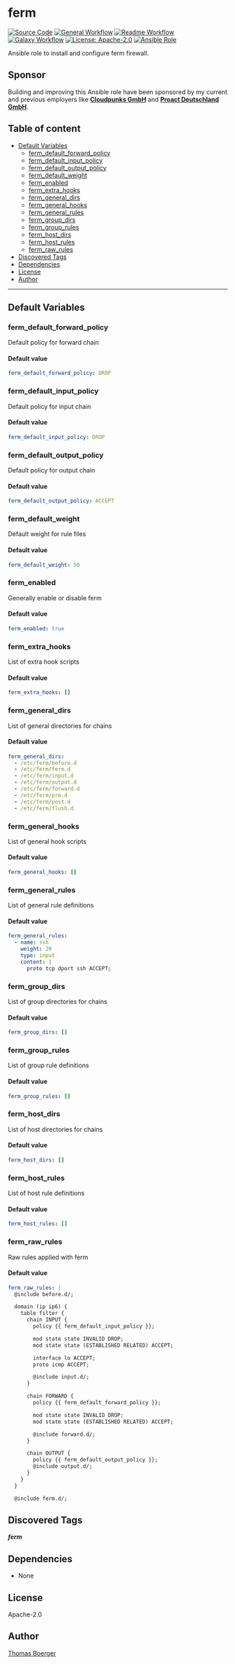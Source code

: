 # ferm

[![Source Code](https://img.shields.io/badge/github-source%20code-blue?logo=github&logoColor=white)](https://github.com/rolehippie/ferm) [![General Workflow](https://github.com/rolehippie/ferm/actions/workflows/general.yml/badge.svg)](https://github.com/rolehippie/ferm/actions/workflows/general.yml) [![Readme Workflow](https://github.com/rolehippie/ferm/actions/workflows/readme.yml/badge.svg)](https://github.com/rolehippie/ferm/actions/workflows/readme.yml) [![Galaxy Workflow](https://github.com/rolehippie/ferm/actions/workflows/galaxy.yml/badge.svg)](https://github.com/rolehippie/ferm/actions/workflows/galaxy.yml) [![License: Apache-2.0](https://img.shields.io/github/license/rolehippie/ferm)](https://github.com/rolehippie/ferm/blob/master/LICENSE) [![Ansible Role](https://img.shields.io/ansible/role/51494)](https://galaxy.ansible.com/rolehippie/ferm)

Ansible role to install and configure ferm firewall.

## Sponsor

Building and improving this Ansible role have been sponsored by my current and previous employers like **[Cloudpunks GmbH](https://cloudpunks.de)** and **[Proact Deutschland GmbH](https://www.proact.eu)**.

## Table of content

- [Default Variables](#default-variables)
  - [ferm_default_forward_policy](#ferm_default_forward_policy)
  - [ferm_default_input_policy](#ferm_default_input_policy)
  - [ferm_default_output_policy](#ferm_default_output_policy)
  - [ferm_default_weight](#ferm_default_weight)
  - [ferm_enabled](#ferm_enabled)
  - [ferm_extra_hooks](#ferm_extra_hooks)
  - [ferm_general_dirs](#ferm_general_dirs)
  - [ferm_general_hooks](#ferm_general_hooks)
  - [ferm_general_rules](#ferm_general_rules)
  - [ferm_group_dirs](#ferm_group_dirs)
  - [ferm_group_rules](#ferm_group_rules)
  - [ferm_host_dirs](#ferm_host_dirs)
  - [ferm_host_rules](#ferm_host_rules)
  - [ferm_raw_rules](#ferm_raw_rules)
- [Discovered Tags](#discovered-tags)
- [Dependencies](#dependencies)
- [License](#license)
- [Author](#author)

---

## Default Variables

### ferm_default_forward_policy

Default policy for forward chain

#### Default value

```YAML
ferm_default_forward_policy: DROP
```

### ferm_default_input_policy

Default policy for input chain

#### Default value

```YAML
ferm_default_input_policy: DROP
```

### ferm_default_output_policy

Default policy for output chain

#### Default value

```YAML
ferm_default_output_policy: ACCEPT
```

### ferm_default_weight

Default weight for rule files

#### Default value

```YAML
ferm_default_weight: 50
```

### ferm_enabled

Generally enable or disable ferm

#### Default value

```YAML
ferm_enabled: true
```

### ferm_extra_hooks

List of extra hook scripts

#### Default value

```YAML
ferm_extra_hooks: []
```

### ferm_general_dirs

List of general directories for chains

#### Default value

```YAML
ferm_general_dirs:
  - /etc/ferm/before.d
  - /etc/ferm/ferm.d
  - /etc/ferm/input.d
  - /etc/ferm/output.d
  - /etc/ferm/forward.d
  - /etc/ferm/pre.d
  - /etc/ferm/post.d
  - /etc/ferm/flush.d
```

### ferm_general_hooks

List of general hook scripts

#### Default value

```YAML
ferm_general_hooks: []
```

### ferm_general_rules

List of general rule definitions

#### Default value

```YAML
ferm_general_rules:
  - name: ssh
    weight: 20
    type: input
    content: |
      proto tcp dport ssh ACCEPT;
```

### ferm_group_dirs

List of group directories for chains

#### Default value

```YAML
ferm_group_dirs: []
```

### ferm_group_rules

List of group rule definitions

#### Default value

```YAML
ferm_group_rules: []
```

### ferm_host_dirs

List of host directories for chains

#### Default value

```YAML
ferm_host_dirs: []
```

### ferm_host_rules

List of host rule definitions

#### Default value

```YAML
ferm_host_rules: []
```

### ferm_raw_rules

Raw rules applied with ferm

#### Default value

```YAML
ferm_raw_rules: |
  @include before.d/;

  domain (ip ip6) {
    table filter {
      chain INPUT {
        policy {{ ferm_default_input_policy }};

        mod state state INVALID DROP;
        mod state state (ESTABLISHED RELATED) ACCEPT;

        interface lo ACCEPT;
        proto icmp ACCEPT;

        @include input.d/;
      }

      chain FORWARD {
        policy {{ ferm_default_forward_policy }};

        mod state state INVALID DROP;
        mod state state (ESTABLISHED RELATED) ACCEPT;

        @include forward.d/;
      }

      chain OUTPUT {
        policy {{ ferm_default_output_policy }};
        @include output.d/;
      }
    }
  }

  @include ferm.d/;
```

## Discovered Tags

**_ferm_**


## Dependencies

- None

## License

Apache-2.0

## Author

[Thomas Boerger](https://github.com/tboerger)
